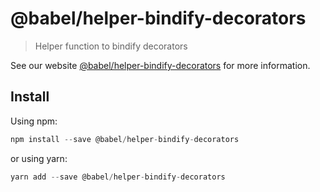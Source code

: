 # @babel/helper-bindify-decorators

> Helper function to bindify decorators

See our website [@babel/helper-bindify-decorators](https://new.babeljs.io/docs/en/next/babel-helper-bindify-decorators.html) for more information.

## Install

Using npm:

```js
npm install --save @babel/helper-bindify-decorators
```

or using yarn:

```js
yarn add --save @babel/helper-bindify-decorators
```
